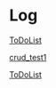 # Log

[ToDoList](../../../blob/master/log/ToDOList.md)

[crud_test1](../../../blob/master/log/crud_test1.md)

[ToDoList](../../../blob/master/log/ToDoList.md)

